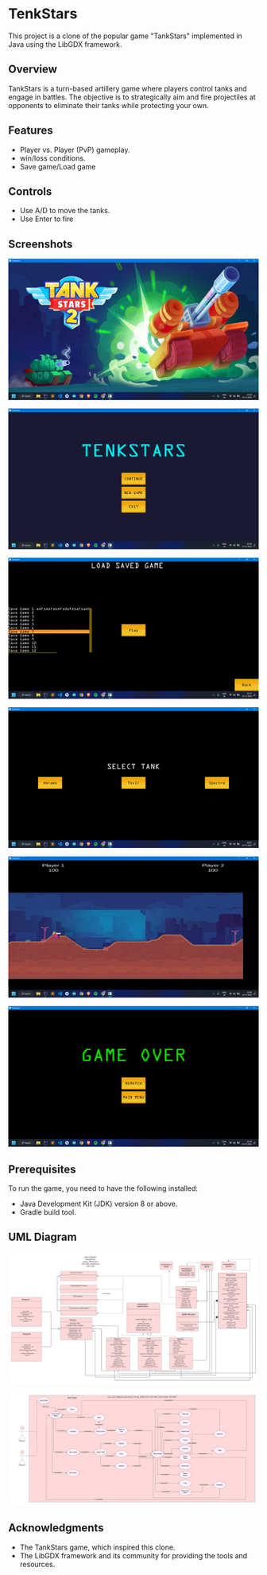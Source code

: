<h1>TenkStars</h1>

This project is a clone of the popular game "TankStars" implemented in Java using the LibGDX framework.

## Overview

TankStars is a turn-based artillery game where players control tanks and engage in battles. The objective is to strategically aim and fire projectiles at opponents to eliminate their tanks while protecting your own.

## Features

- Player vs. Player (PvP) gameplay.
- win/loss conditions.
- Save game/Load game
  
## Controls

- Use A/D to move the tanks.
- Use Enter to fire

## Screenshots
![load_screen](./TenkStarsGUI/load_screen.png)

![main_menu](./TenkStarsGUI/main_menu.png)

![save_game](./TenkStarsGUI/save_game.png)

![tank_select](./TenkStarsGUI/tank_select.png)

![map](./TenkStarsGUI/map.png)

![game_over](./TenkStarsGUI/game_over.png)

## Prerequisites

To run the game, you need to have the following installed:

- Java Development Kit (JDK) version 8 or above.
- Gradle build tool.


## UML Diagram
![UML_class_diagram](./TenkStarsUML/UML%20class%20diagram.png)

![UML_use_case](./TenkStarsUML/UML%20use%20case.png)

## Acknowledgments

- The TankStars game, which inspired this clone.
- The LibGDX framework and its community for providing the tools and resources.
